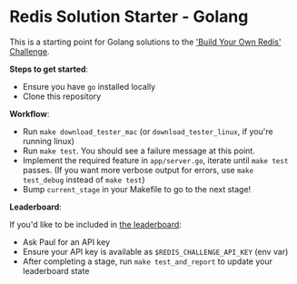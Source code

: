 # Redis Solution Starter - Golang

This is a starting point for Golang solutions to the ['Build Your
Own Redis' Challenge](https://rohitpaulk.com/articles/redis-challenge).

**Steps to get started**:

- Ensure you have `go` installed locally
- Clone this repository

**Workflow**:

- Run `make download_tester_mac` (or `download_tester_linux`, if you're running
  linux)
- Run `make test`. You should see a failure message at this point.
- Implement the required feature in `app/server.go`, iterate
  until `make test` passes. (If you want more verbose output for errors, use
`make test_debug` instead of `make test`)
- Bump `current_stage` in your Makefile to go to the next stage!

**Leaderboard**:

If you'd like to be included in [the
leaderboard](https://jayantbh.github.io/redis-challenge-leaderboard-ui/):

- Ask Paul for an API key
- Ensure your API key is available as `$REDIS_CHALLENGE_API_KEY` (env var)
- After completing a stage, run `make test_and_report` to update your
  leaderboard state